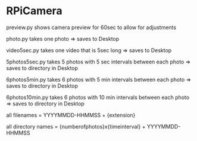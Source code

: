 # RPiCamera

preview.py
shows camera preview for 60sec to allow for adjustments

photo.py
takes one photo => saves to Desktop

video5sec.py
takes one video that is 5sec long => saves to Desktop

5photos5sec.py
takes 5 photos with 5 sec intervals between each photo => saves to directory in Desktop

6photos5min.py
takes 6 photos with 5 min intervals between each photo => saves to directory in Desktop

6photos10min.py
takes 6 photos with 10 min intervals between each photo => saves to directory in Desktop


all filenames = YYYYMMDD-HHMMSS + {extension}

all directory names = {numberofphotos}x{timeinterval} + YYYYMMDD-HHMMSS